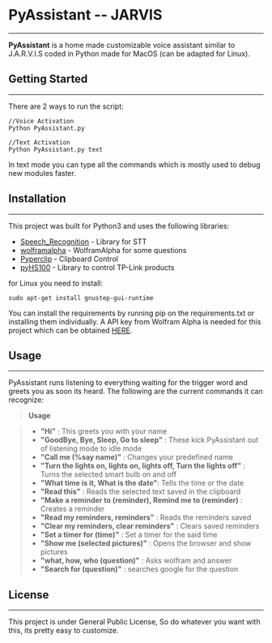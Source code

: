 PyAssistant -- JARVIS
===================

-----------

**PyAssistant** is a home made customizable voice assistant similar to J.A.R.V.I.S coded in Python made for MacOS (can be adapted for Linux).

## Getting Started
---------
There are 2 ways to run the script:

```
//Voice Activation
Python PyAssistant.py

//Text Activation
Python PyAssistant.py text
```
In text mode you can type all the commands which is mostly used to debug new modules faster.

## Installation
----------
This project was built for Python3 and uses the following libraries:

* [Speech_Recognition](https://pypi.python.org/pypi/SpeechRecognition/) - Library for STT
* [wolframalpha](https://github.com/jaraco/wolframalpha) - WolframAlpha for some questions
* [Pyperclip](https://github.com/asweigart/pyperclip) - Clipboard Control
* [pyHS100](https://github.com/GadgetReactor/pyHS100) - Library to control TP-Link products

for Linux you need to install:
```
sudo apt-get install gnustep-gui-runtime
```

You can install the requirements by running pip on the requirements.txt or installing them individually.
A API key from Wolfram Alpha is needed for this project which can be obtained [HERE](https://developer.wolframalpha.com/portal/apisignup.html).

## Usage
-------
PyAssistant runs listening to everything waiting for the trigger word and greets you as soon its heard.
The following are the current commands it can recognize:
> **Usage**

> - **"Hi"** : This greets you with your name
> - **"GoodBye, Bye, Sleep, Go to sleep"** : These kick PyAssistant out of listening mode to idle mode
> - **"Call me (%say name)"** : Changes your predefined name
> - **"Turn the lights on, lights on, lights off, Turn the lights off"** : Turns the selected smart bulb on and off
> - **"What time is it, What is the date"**: Tells the time or the date
> - **"Read this"** : Reads the selected text saved in the clipboard
> - **"Make a reminder to (reminder), Remind me to (reminder)** : Creates a reminder
> - **"Read my reminders, reminders"** : Reads the reminders saved
> - **"Clear my reminders, clear reminders"** : Clears saved reminders
> - **"Set a timer for (time)"** : Set a timer for the said time
> - **"Show me (selected pictures)"** :  Opens the browser and show pictures
> - **"what, how, who (question)"** : Asks wolfram and answer
> - **"Search for (question)"** : searches google for the question


## License
------ 
This project is under General Public License, So do whatever you want with this, its pretty easy to customize. 

